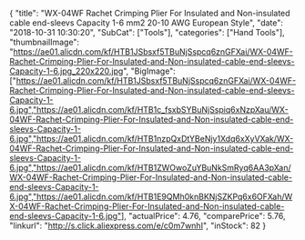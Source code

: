 {
	"title": "WX-04WF Rachet Crimping Plier For Insulated and Non-insulated cable end-sleevs Capacity 1-6 mm2  20-10 AWG European Style",
	"date": "2018-10-31 10:30:20",
	"SubCat": ["Tools"],
	"categories": ["Hand Tools"],
	"thumbnailImage": "https://ae01.alicdn.com/kf/HTB1JSbsxf5TBuNjSspcq6znGFXai/WX-04WF-Rachet-Crimping-Plier-For-Insulated-and-Non-insulated-cable-end-sleevs-Capacity-1-6.jpg_220x220.jpg",
	"BigImage": ["https://ae01.alicdn.com/kf/HTB1JSbsxf5TBuNjSspcq6znGFXai/WX-04WF-Rachet-Crimping-Plier-For-Insulated-and-Non-insulated-cable-end-sleevs-Capacity-1-6.jpg","https://ae01.alicdn.com/kf/HTB1c_fsxbSYBuNjSspiq6xNzpXau/WX-04WF-Rachet-Crimping-Plier-For-Insulated-and-Non-insulated-cable-end-sleevs-Capacity-1-6.jpg","https://ae01.alicdn.com/kf/HTB1nzpQxDtYBeNjy1Xdq6xXyVXak/WX-04WF-Rachet-Crimping-Plier-For-Insulated-and-Non-insulated-cable-end-sleevs-Capacity-1-6.jpg","https://ae01.alicdn.com/kf/HTB1ZWOwoZuYBuNkSmRyq6AA3pXan/WX-04WF-Rachet-Crimping-Plier-For-Insulated-and-Non-insulated-cable-end-sleevs-Capacity-1-6.jpg","https://ae01.alicdn.com/kf/HTB1E9QMh0knBKNjSZKPq6x6OFXah/WX-04WF-Rachet-Crimping-Plier-For-Insulated-and-Non-insulated-cable-end-sleevs-Capacity-1-6.jpg"],
	"actualPrice": 4.76,
	"comparePrice": 5.76,
	"linkurl": "http://s.click.aliexpress.com/e/c0m7wnhI",
	"inStock": 82
}
